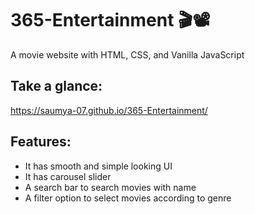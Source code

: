# 365-Entertainment 🎬📽
A movie website with HTML, CSS, and Vanilla JavaScript</br>

## Take a glance:
https://saumya-07.github.io/365-Entertainment/

## Features: 
- It has smooth and simple looking UI
- It has carousel slider</br>
- A search bar to search movies with name</br>
- A filter option to select movies according to genre</br>


